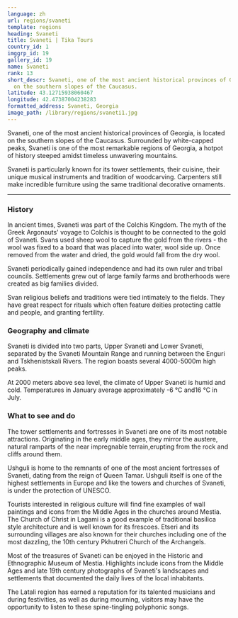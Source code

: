 ```yaml
---
language: zh
url: regions/svaneti
template: regions
heading: Svaneti
title: Svaneti | Tika Tours
country_id: 1
imggrp_id: 19
gallery_id: 19
name: Svaneti
rank: 13
short_descr: Svaneti, one of the most ancient historical provinces of Georgia, is located
  on the southern slopes of the Caucasus.
latitude: 43.12715938060467
longitude: 42.47387004238283
formatted_address: Svaneti, Georgia
image_path: /library/regions/svaneti1.jpg
---
```

<div class="row content-row"><!-- 1192 (1)-->

</div>

<div class="row content-row"><!-- 1193 (2)-->
<div class="col-xs-12 col-sm-6 col-md-6"><!-- 1586 -->

Svaneti, one of the most ancient historical provinces of Georgia, is located on the
southern slopes of the Caucasus. Surrounded by white\-capped peaks, Svaneti is one
of the most remarkable regions of Georgia, a hotpot of history steeped amidst timeless
unwavering mountains.

</div>

<div class="col-xs-12 col-sm-6 col-md-6"><!-- 1587 -->

Svaneti is particularly known for its tower settlements, their cuisine, their unique
musical instruments and tradition of woodcarving. Carpenters still make incredible
furniture using the same traditional decorative ornaments.

</div>

</div>

<div class="row content-row"><!-- 1194 (3)-->
<div class="col-xs-12"><!-- 1588 -->

* * *

</div>

</div>

<div class="row content-row"><!-- 1195 (4)-->
<div class="col-xs-12 col-sm-6 col-md-6"><!-- 1589 -->

### History


In ancient times, Svaneti was part of the Colchis Kingdom. The myth of the Greek
Argonauts' voyage to Colchis is thought to be connected to the gold of Svaneti.
Svans used sheep wool to capture the gold from the rivers \- the wool was fixed
to a board that was placed into water, wool side up. Once removed from the water
and dried, the gold would fall from the dry wool.

Svaneti periodically gained independence and had its own ruler and tribal councils.
Settlements grew out of large family farms and brotherhoods were created as big
families divided.

Svan religious beliefs and traditions were tied intimately to the fields. They have
great respect for rituals which often feature deities protecting cattle and people,
and granting fertility.

### Geography and climate


Svaneti is divided into two parts, Upper Svaneti and Lower Svaneti, separated by
the Svaneti Mountain Range and running between the Enguri and Tskhenistskali Rivers.
The region boasts several 4000\-5000m high peaks.

At 2000 meters above sea level, the climate of Upper Svaneti is humid and cold. Temperatures
in January average approximately \-6 °C and16 °C in July.

</div>

<div class="col-xs-12 col-sm-6 col-md-6"><!-- 1590 -->

### What to see and do


The tower settlements and fortresses in Svaneti are one of its most notable attractions.
Originating in the early middle ages, they mirror the austere, natural ramparts
of the near impregnable terrain,erupting from the rock and cliffs around them.

Ushguli is home to the remnants of one of the most ancient fortresses of Svaneti,
dating from the reign of Queen Tamar. Ushguli itself is one of the highest settlements
in Europe and like the towers and churches of Svaneti, is under the protection of
UNESCO.

Tourists interested in religious culture will find fine examples of wall paintings
and icons from the Middle Ages in the churches around Mestia. The Church of Christ
in Lagami is a good example of traditional basilica style architecture and is well
known for its frescoes. Etseri and its surrounding villages are also known for their
churches including one of the most dazzling, the 10th century Pkhutreri Church of
the Archangels.

Most of the treasures of Svaneti can be enjoyed in the Historic and Ethnographic
Museum of Mestia. Highlights include icons from the Middle Ages and late 19th century
photographs of Svaneti's landscapes and settlements that documented the daily lives
of the local inhabitants.

The Latali region has earned a reputation for its talented musicians and during festivities,
as well as during mourning, visitors may have the opportunity to listen to these
spine\-tingling polyphonic songs.

</div>

</div>
